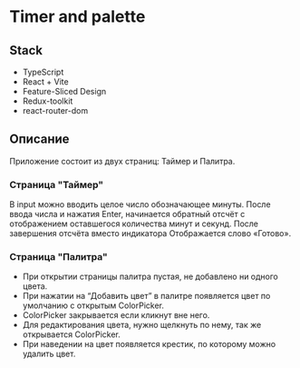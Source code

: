 # Timer and palette

## Stack
- TypeScript
- React + Vite
- Feature-Sliced Design
- Redux-toolkit
- react-router-dom

## Описание
Приложение состоит из двух страниц: Таймер и Палитра.

### Страница "Таймер"
В input можно вводить целое число обозначающее минуты.
После ввода числа и нажатия Enter, начинается обратный отсчёт с отображением оставшегося количества минут и секунд.
После завершения отсчёта вместо индикатора Отображается слово «Готово».

### Страница "Палитра"
- При открытии страницы палитра пустая, не добавлено ни одного цвета.
- При нажатии на “Добавить цвет” в палитре появляется цвет по умолчанию с открытым ColorPicker.
- ColorPicker закрывается если кликнут вне него.
- Для редактирования цвета, нужно щелкнуть по нему, так же открывается ColorPicker.
- При наведении на цвет появляется крестик, по которому можно удалить цвет.
